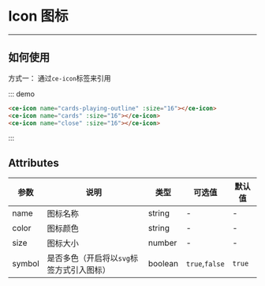 # Icon 图标

<!-- {.md} -->

---

<!-- {.md} -->

## 如何使用

<!-- {.md} -->

方式一：<!-- {.md} -->
通过<!-- {.md} -->`ce-icon`标签来引用

<ce-icon-demo></ce-icon-demo>

::: demo

```html
<ce-icon name="cards-playing-outline" :size="16"></ce-icon>
<ce-icon name="cards" :size="16"></ce-icon>
<ce-icon name="close" :size="16"></ce-icon>
```

:::

## Attributes

<!-- {.md} -->

| 参数   | 说明                                      | 类型    | 可选值         | 默认值 |
| ------ | ----------------------------------------- | ------- | -------------- | ------ |
| name   | 图标名称                                  | string  | -              | -      |
| color  | 图标颜色                                  | string  | -              | -      |
| size   | 图标大小                                  | number  | -              | -      |
| symbol | 是否多色（开启将以`svg`标签方式引入图标） | boolean | `true`,`false` | `true` |
